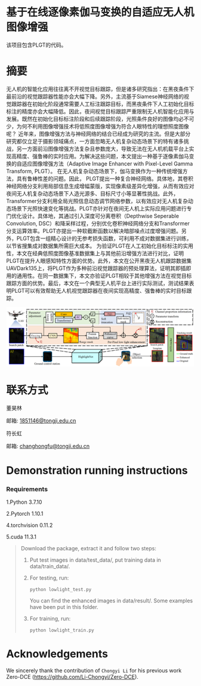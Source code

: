 # 基于在线逐像素伽马变换的自适应无人机图像增强


该项目包含PLGT的代码。

# 摘要
无人机的智能化应用往往离不开视觉目标跟踪，但是诸多研究指出：在黑夜条件下最前沿的视觉跟踪器性能亦会大幅下降。另外，主流基于Siamese神经网络的视觉跟踪器在初始化阶段通常需要人工标注跟踪目标，而黑夜条件下人工初始化目标标注的精度亦会大幅降低。因此，夜间视觉目标跟踪严重限制无人机智能化应用与发展。既然在初始化目标标注阶段和后续跟踪阶段，光照条件良好的图像均必不可少，为何不利用图像增强技术将低照度图像增强为符合人眼特性的理想照度图像呢？
近年来，图像增强方法与神经网络的结合已经成为研究的主流。但是大部分研究都仅立足于摄影领域痛点，一方面忽略无人机复杂动态场景下的特有诸多挑战，另一方面前沿图像增强方法复杂且参数庞大，导致无法在无人机机载平台上实现高精度、强鲁棒的实时应用。为解决这些问题，本文提出一种基于逐像素伽马变换的自适应图像增强方法（Adaptive Image Enhancer with Pixel-Level Gamma Transform, PLGT）。
在无人机复杂动态场景下，伽马变换作为一种传统增强方法，具有鲁棒性差的问题。因此， PLGT提出一种复合神经网络。具体地，其卷积神经网络分支利用局部信息生成增幅蒙版，实现像素级差异化增强，从而有效应对夜间无人机复杂动态场景下人造光源多、目标尺寸小等显著性挑战。此外，Transformer分支利用全局光照信息动态调节网络参数，以有效应对无人机复杂动态场景下光照快速变化等挑战。PLGT亦针对在夜间无人机上实际应用问题进行专门优化设计。具体地，其通过引入深度可分离卷积（Depthwise Seperable Convolution, DSC）和降采样过程，分别优化卷积神经网络分支和Transformer分支运算效率。PLGT亦提出一种软截断函数以解决暗部噪点过度增强问题。另外，PLGT包含一组精心设计的无参考损失函数，可利用不成对数据集进行训练，以节省搜集成对数据集所需巨大成本。
为验证PLGT在人工初始化目标标注的实用性，本文在经典低照度图像基准数据集上与其他前沿增强方法进行对比，证明PLGT在提升人眼感知特性方面的优势。此外，本文在公开黑夜无人机跟踪数据集UAVDark135上，将PLGT作为多种前沿视觉跟踪器的预处理算法，证明其即插即用的通用性。在同一数据集下，本文亦验证PLGT相较于其他增强方法在视觉目标跟踪方面的优势。最后，本文在一个典型无人机平台上进行实际测试，测试结果表明PLGT可以有效帮助无人机视觉跟踪器在夜间实现高精度、强鲁棒的实时目标跟踪。

![image](https://github.com/haolindong/images_store/blob/187ca383ba64b14fd3d5fd4ebd5e6a1af0128fdc/pipeline.png)

# 联系方式 
董昊林

邮箱: 1851146@tongji.edu.cn

符长虹

邮箱: changhongfu@tongji.edu.cn

# Demonstration running instructions

### Requirements

1.Python 3.7.10

2.Pytorch 1.10.1

4.torchvision 0.11.2

5.cuda 11.3.1

>Download the package, extract it and follow two steps:
>
>1. Put test images in data/test_data/, put training data in data/train_data/.
>
>2. For testing, run:
>
>     ```
>     python lowlight_test.py
>     ```
>     You can find the enhanced images in data/result/. Some examples have been put in this folder.
>   
>3. For training, run:
>
>     ```
>     python lowlight_train.py
>     ```



# Acknowledgements

We sincerely thank the contribution of `Chongyi Li` for his previous work Zero-DCE (https://github.com/Li-Chongyi/Zero-DCE).
